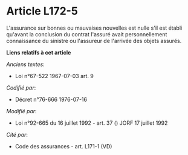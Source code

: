 # Article L172-5

L'assurance sur bonnes ou mauvaises nouvelles est nulle s'il est établi qu'avant la conclusion du contrat l'assuré avait
personnellement connaissance du sinistre ou l'assureur de l'arrivée des objets assurés.

**Liens relatifs à cet article**

_Anciens textes_:

  - Loi n°67-522 1967-07-03 art. 9

_Codifié par_:

  - Décret n°76-666 1976-07-16

_Modifié par_:

  - Loi n°92-665 du 16 juillet 1992 - art. 37 () JORF 17 juillet 1992

_Cité par_:

  - Code des assurances - art. L171-1 (VD)
